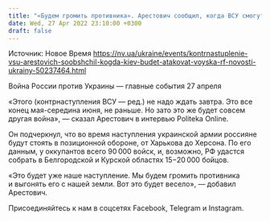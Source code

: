 ```yaml
---
title: "«Будем громить противника». Арестович сообщил, когда ВСУ смогут перейти в контрнаступление"
date: Wed, 27 Apr 2022 23:10:00 +0300
draft: false
---
```

Источник: Новое Время https://nv.ua/ukraine/events/kontrnastuplenie-vsu-arestovich-soobshchil-kogda-kiev-budet-atakovat-voyska-rf-novosti-ukrainy-50237464.html


Война России против Украины — главные события 27 апреля

«Этого (контрнаступления ВСУ — ред.) не надо ждать завтра. Это все конец мая-середина июня, не раньше. Но зато это же будет совсем другая война», — сказал Арестович в интервью Politeka Online. 

Он подчеркнул, что во время наступления украинской армии россияне будут стоять в позиционной обороне, от Харькова до Херсона. По его данным, у оккупантов всего 90 000 войск, и, возможно, РФ удастся собрать в Белгородской и Курской областях 15−20 000 бойцов.

«Это будет уже наше наступление. Мы будем громить противника и выгонять его с нашей земли. Вот это будет весело», — добавил Арестович.

Присоединяйтесь к нам в соцсетях Facebook, Telegram и Instagram.
